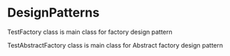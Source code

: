 # DesignPatterns

TestFactory class is main class for factory design pattern

TestAbstractFactory class is main class for Abstract factory design pattern
